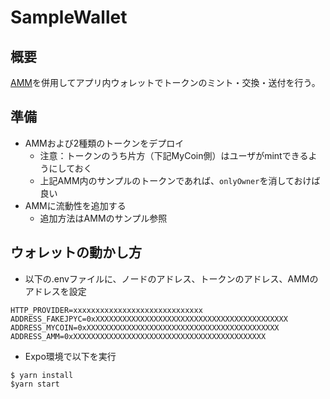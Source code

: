 # SampleWallet

## 概要

[AMM](https://github.com/peisuke/AutomatedMarketMaker)を併用してアプリ内ウォレットでトークンのミント・交換・送付を行う。

## 準備

- AMMおよび2種類のトークンをデプロイ
  - 注意：トークンのうち片方（下記MyCoin側）はユーザがmintできるようにしておく
  - 上記AMM内のサンプルのトークンであれば、`onlyOwner`を消しておけば良い
- AMMに流動性を追加する
  - 追加方法はAMMのサンプル参照
  
## ウォレットの動かし方

- 以下の.envファイルに、ノードのアドレス、トークンのアドレス、AMMのアドレスを設定
```
HTTP_PROVIDER=xxxxxxxxxxxxxxxxxxxxxxxxxxxxx
ADDRESS_FAKEJPYC=0xXXXXXXXXXXXXXXXXXXXXXXXXXXXXXXXXXXXXXXXXXXX
ADDRESS_MYCOIN=0xXXXXXXXXXXXXXXXXXXXXXXXXXXXXXXXXXXXXXXXXXXX
ADDRESS_AMM=0xXXXXXXXXXXXXXXXXXXXXXXXXXXXXXXXXXXXXXXXXXXX
```

- Expo環境で以下を実行
```
$ yarn install
$yarn start
```
